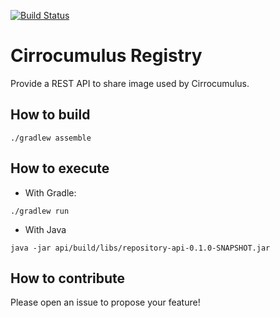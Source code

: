 [![Build Status](https://travis-ci.com/cirrocumulus-io/registry.svg?branch=master)](https://travis-ci.com/cirrocumulus-io/cirrocumulus)

# Cirrocumulus Registry
Provide a REST API to share image used by Cirrocumulus.

## How to build
```shell
./gradlew assemble
```

## How to execute
- With Gradle:
```shell
./gradlew run
```

- With Java
```shell
java -jar api/build/libs/repository-api-0.1.0-SNAPSHOT.jar
```

## How to contribute
Please open an issue to propose your feature!
